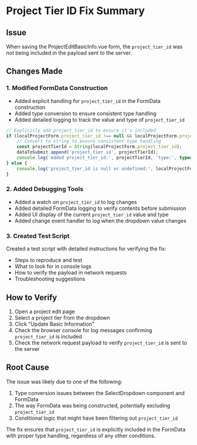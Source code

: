 # Project Tier ID Fix Summary

## Issue
When saving the ProjectEditBasicInfo.vue form, the `project_tier_id` was not being included in the payload sent to the server.

## Changes Made

### 1. Modified FormData Construction
- Added explicit handling for `project_tier_id` in the FormData construction
- Added type conversion to ensure consistent type handling
- Added detailed logging to track the value and type of `project_tier_id`

```javascript
// Explicitly add project_tier_id to ensure it's included
if (localProjectForm.project_tier_id !== null && localProjectForm.project_tier_id !== undefined) {
    // Convert to string to ensure consistent type handling
    const projectTierId = String(localProjectForm.project_tier_id);
    dataToSubmit.append('project_tier_id', projectTierId);
    console.log('Added project_tier_id:', projectTierId, 'type:', typeof projectTierId);
} else {
    console.log('project_tier_id is null or undefined:', localProjectForm.project_tier_id);
}
```

### 2. Added Debugging Tools
- Added a watch on `project_tier_id` to log changes
- Added detailed FormData logging to verify contents before submission
- Added UI display of the current `project_tier_id` value and type
- Added change event handler to log when the dropdown value changes

### 3. Created Test Script
Created a test script with detailed instructions for verifying the fix:
- Steps to reproduce and test
- What to look for in console logs
- How to verify the payload in network requests
- Troubleshooting suggestions

## How to Verify
1. Open a project edit page
2. Select a project tier from the dropdown
3. Click "Update Basic Information"
4. Check the browser console for log messages confirming `project_tier_id` is included
5. Check the network request payload to verify `project_tier_id` is sent to the server

## Root Cause
The issue was likely due to one of the following:
1. Type conversion issues between the SelectDropdown component and FormData
2. The way FormData was being constructed, potentially excluding `project_tier_id`
3. Conditional logic that might have been filtering out `project_tier_id`

The fix ensures that `project_tier_id` is explicitly included in the FormData with proper type handling, regardless of any other conditions.
